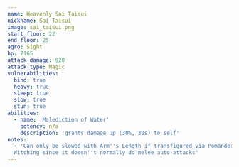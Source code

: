 ```yaml
---
name: Heavenly Sai Taisui
nickname: Sai Taisui
image: sai_taisui.png
start_floor: 22
end_floor: 25
agro: Sight
hp: 7165
attack_damage: 920
attack_type: Magic
vulnerabilities:
  bind: true
  heavy: true
  sleep: true
  slow: true
  stun: true
abilities:
  - name: 'Malediction of Water'
    potency: n/a
    description: 'grants damage up (30%, 30s) to self'
notes:
  - 'Can only be slowed with Arm''s Length if transfigured via Pomander of
  Witching since it doesn''t normally do melee auto-attacks'
---
```

